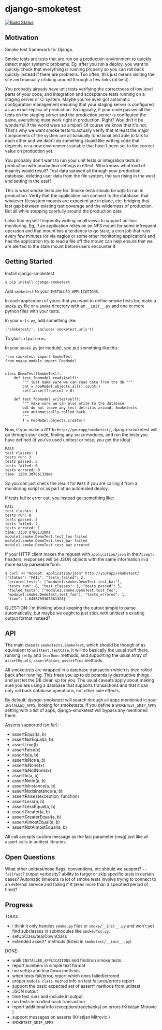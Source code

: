 django-smoketest
================

[![Build Status](https://travis-ci.org/ccnmtl/django-smoketest.png)](https://travis-ci.org/ccnmtl/django-smoketest)

Motivation
----------

Smoke test framework for Django.

Smoke tests are tests that are run on a production environment to
quickly detect major systemic problems. Eg, after you run a deploy,
you want to quickly check that everything is running properly so you
can roll back quickly instead if there are problems. Too often, this
just means visiting the site and manually clicking around through a
few links (at best).

You probably already have unit tests verifying the correctness of low
level parts of your code, and integration and acceptance tests running
on a staging server or CI system. Maybe you've even got automatic
configuration management ensuring that your staging server is
configured as an exact replica of production. So logically, if your
code passes all the tests on the staging server and the production
server is configured the same, everything *must* work right in
production. Right? Wouldn't it be wonderful if the world were so
simple? Of course we know that it's not. That's why we want smoke
tests to actually verify that at least the major components of the
system are all basically functional and able to talk to each other and
we didn't do something stupid like writing code that depends on a new
environment variable that hasn't been set to the correct value on
production yet.

You probably don't want to run your unit tests or integration tests
in production with production settings in effect. Who knows what kind
of insanity would result? Test data sprayed all through your
production database, deleting user data from the file system, the sun
rising in the west and setting in the east?

This is what smoke tests are for. Smoke tests should be *safe* to run
in production. Verify that the application can connect to the
database, that whatever filesystem mounts are expected are in place,
etc. bridging that last gap between existing test coverage and the
wilderness of production. But all while stepping carefully around the
production data.

I also find myself frequently writing small views to support ad-hoc
monitoring. Eg, if an application relies on an NFS mount for some
infrequent operation and that mount has a tendency to go stale, a cron
job that runs every few minutes (or via nagios or some other
monitoring application) and has the application try to read a
file off the mount can help ensure that we are alerted to the stale
mount before users encounter it.

Getting Started
---------------

Install django-smoketest

    $ pip install django-smoketest

Add `smoketest` to your `INSTALLED_APPLICATIONS`.

In each application of yours that you want to define smoke tests for,
make a `smoke.py` file or a `smoke` directory with an
`__init__.py` and one or more python files with your tests.

In your `urls.py`, add something like:

    ('smoketest/', include('smoketest.urls'))

To your `urlpatterns`.

In your `smoke.py` (or module), you put something like this:

    from smoketest import SmokeTest
    from myapp.models import FooModel
    
    
    class DemoTest(SmokeTest):
        def test_foomodel_reads(self):
            """ just make sure we can read data from the db """
            cnt = FooModel.objects.all().count()
            self.assertTrue(cnt > 0)
    
        def test_foomodel_writes(self):
            """ make sure we can also write to the database
            but do not leave any test detritus around. Smoketests
			are automatically rolled back.
            """
            f = FooModel.objects.create()
        
Now, if you make a `GET` to `http://yourapp/smoketest/`,
django-smoketest will go through your code, finding any `smoke`
modules, and run the tests you have defined (if you've used unittest
or nose, you get the idea):

    PASS
    test classes: 1
    tests run: 3
    tests passed: 3
    tests failed: 0
    tests errored: 0
    time: 1200.307861328ms

So you can just check the result for `PASS` if you are calling it from
a monitoring script or as part of an automated deploy.

If tests fail or error out, you instead get something like:

    FAIL
    test classes: 1
    tests run: 8
    tests passed: 5
    tests failed: 2
    tests errored: 1
    time: 3300.07861328ms
    module1.smoke.DemoTest.test_foo failed
    module1.smoke.DemoTest.test_bar failed
    module1.smoke.DemoTest.test_baz errored

If your HTTP client makes the request with `application/json` in the
`Accept:` headers, responses will be JSON objects with the same
information in a more easily parseable form:

    $ curl -H "Accept: application/json" http://yourapp/smoketest/
    {"status": "FAIL", "tests_failed": 2,
     "errored_tests": ["module1.smoke.DemoTest.test_baz"],
     "tests_run": 8, "test_classes": 1, "tests_passed": 5,
     "failed_tests": ["module1.smoke.DemoTest.test_foo",
     "module1.smoke.DemoTest.test_foo"], "tests_errored": 1,
     "time": 1.6458759307861328}

QUESTION: I'm thinking about keeping the output simple to parse
automatically, but maybe we ought to just stick with unittest's
existing output format instead?

API
---

The main class is `smoketests.SmokeTest`, which should be though of as
equivalent to `unittest.TestCase`. It will do basically the usual
stuff there, running `setUp` and `tearDown` methods, and supporting
the usual array of `assertEquals`, `assertRaises`, `assertTrue`
methods.

All smoketests are wrapped in a database transaction which is then
rolled back after running. This frees you up to do potentially
destructive things and just let the DB clean up for you. The usual
caveats apply about making sure you are using a database that supports
transactions and that it can only roll back database operations, not
other side effects.

By default, django-smoketest will search through all apps mentioned in
your `INSTALLED_APPS`, looking for smoketests. If you define a
`SMOKETEST_SKIP_APPS` setting with a list of apps, django-smoketest
will bypass any mentioned there.

Asserts supported (so far):

* assertEqual(a, b)
* assertNotEqual(a, b)
* assertTrue(t)
* assertFalse(x)
* assertIs(a, b)
* assertIsNot(a, b)
* assertIsNone(x)
* assertIsNotNone(x)
* assertIn(a, b)
* assertNotIn(a, b)
* assertIsInstance(a, b)
* assertNotIsInstance(a, b)
* assertRaises(exception, function)
* assertLess(a, b)
* assertLessEqual(a, b)
* assertGreater(a, b)
* assertGreaterEqual(a, b)
* assertAlmostEqual(a, b)
* assertNotAlmostEqual(a, b)

All call accepts custom message as the last parameter (msg) just like
all assert calls in unittest libraries.


Open Questions
--------------

What other unittest/nose flags, conventions, etc should we support?
`--failfast`? output verbosity? ability to target or skip specific
tests in certain cases? Automatic timeouts (a lot of smoke tests
involve trying to connect to an external service and failing if it
takes more than a specified period of time)?

Progress
--------

TODO:

* I think it only handles `smoke.py` files or `smoke/__init__.py` and
  won't yet find subclasses in submodules like `smoke/foo.py`.
* setUpClass/tearDownClass
* extended assert* methods (listed in `smoketest/__init__.py`)

DONE:

* walk `INSTALLED_APPLICATIONS` and find/run smoke tests
* report numbers in simple text format
* run setUp and tearDown methods
* when tests fail/error, report which ones failed/errored
* proper `module.class.method` info on test failures/errors report
* support the basic expected set of assert* methods from unittest
* JSON output
* time test runs and include in output
* run tests in a rolled back transaction
* report additional info (exception/tracebacks) on errors (Kristijan Mitrovic <kmitrovic>)
* support messages on asserts (Kristijan Mitrovic <kmitrovic>)
* `SMOKETEST_SKIP_APPS`
